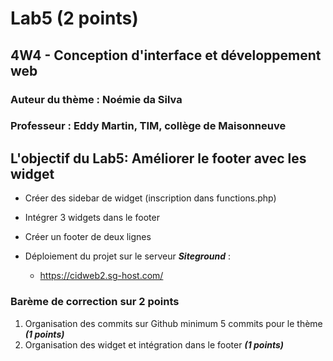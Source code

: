 # Lab5 (2 points)
## 4W4 - Conception d'interface et développement web
### Auteur du thème : Noémie da Silva
### Professeur : Eddy Martin, TIM, collège de Maisonneuve

## L\'objectif du Lab5: Améliorer le footer avec les widget

- Créer des sidebar de widget (inscription dans functions.php)
- Intégrer 3 widgets dans le footer
- Créer un footer de deux lignes

- Déploiement du projet sur le serveur **_Siteground_** :
  - https://cidweb2.sg-host.com/

### Barème de correction sur 2 points

1. Organisation des commits sur Github minimum 5 commits pour le thème **_(1 points)_**
2. Organisation des widget et intégration dans le footer **_(1 points)_**

